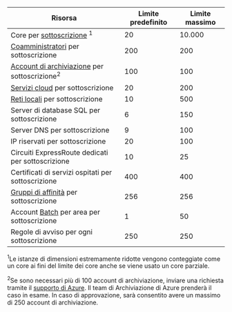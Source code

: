 Risorsa|Limite predefinito|Limite massimo
---|---|---
Core per [sottoscrizione](../articles/billing-buy-sign-up-azure-subscription.md) <sup>1</sup>|20|10\.000
[Coamministratori](../articles/billing-add-change-azure-subscription-administrator.md) per sottoscrizione|200|200
[Account di archiviazione](../articles/storage/storage-create-storage-account.md) per sottoscrizione<sup>2</sup>|100|100
[Servizi cloud](../articles/cloud-services/fundamentals-application-models.md#tellmecs) per sottoscrizione|20|200
[Reti locali](http://msdn.microsoft.com/library/jj157100.aspx) per sottoscrizione|10|500
Server di database SQL per sottoscrizione|6|150
Server DNS per sottoscrizione|9|100
IP riservati per sottoscrizione|20|100
Circuiti ExpressRoute dedicati per sottoscrizione|10|25
Certificati di servizi ospitati per sottoscrizione|400|400
[Gruppi di affinità](../articles/virtual-network/virtual-networks-migrate-to-regional-vnet.md) per sottoscrizione|256|256
Account [Batch](https://azure.microsoft.com/services/batch/) per area per sottoscrizione|1|50
Regole di avviso per ogni sottoscrizione|250|250

<sup>1</sup>Le istanze di dimensioni estremamente ridotte vengono conteggiate come un core ai fini del limite dei core anche se viene usato un core parziale.

<sup>2</sup>Se sono necessari più di 100 account di archiviazione, inviare una richiesta tramite il [supporto di Azure](https://azure.microsoft.com/support/faq/). Il team di Archiviazione di Azure prenderà il caso in esame. In caso di approvazione, sarà consentito avere un massimo di 250 account di archiviazione.

<!---HONumber=AcomDC_0309_2016-->